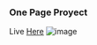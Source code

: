 ### One Page Proyect
Live [Here](https://sprivaten-css.netlify.app/)
![image]('screenshots/Screenshot_1.png')
